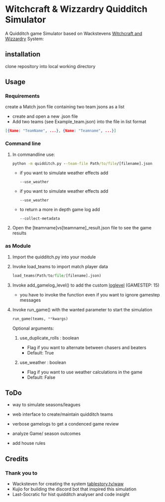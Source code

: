 # Witchcraft & Wizzardry Quidditch Simulator

A Quidditch game Simulator based on Wackstevens [Witchcraft and Wizzardry](tablestory.tv/waw) System:



## installation

clone repository into local working directory

## Usage

### Requirements

create a Match json file containing two team jsons as a list

+ create and open a new .json file
+ Add two teams (see Example_team.json) into the file in list format
```json
[{Name: "TeamName", ...}, {Name: "Teamname", ...}]
```

### Command line


1. In commandline use:

    ```cmd
    python -m quidditch.py --team-file Path/to/file/[filename].json
    ```
    + if you want to simulate weather effects add
        ```
        --use_weather
        ```

    + if you want to simulate weather effects add
        ```
        --use_weather
        ```
    
    + to return a more in depth game log add
        ```
        --collect-metadata
        ```

2. Open the [teamname]_vs_[teamname]_result.json file to see the game results

### as Module

1. Import the quidditch.py into your module
2. Invoke load_teams to import match player data
    ```python
    load_teams(Path/to/file/[filename].json)
    ```
3. Invoke add_gamelog_level() to add the custom [loglevel](https://docs.python.org/3/library/logging.html#logging-levels) (GAMESTEP: 15)
    + you have to invoke the function even if you want to ignore gamestep messages

4. Invoke run_game() with the wanted parameter to start the simulation
    ```python
    run_game(teams, **kwargs)
    ```
    Optional arguments:
    1. use_duplicate_rolls : boolean
        + Flag if you want to alternate between chasers and beaters
        + Default: True 

    2. use_weather : boolean
        + Flag if you want to use weather calculations in the game 
        + Default: False


## ToDo

+ way to simulate seasons/leagues

+ web interface to create/maintain quidditch teams

+ verbose gamelogs to get a condenced game review

+ analyze Game/ season outcomes

+ add house rules

## Credits

### Thank you to
+ Wacksteven for creating the system [tablestory.tv/waw](tablestory.tv/waw)
+ Kujio for building the discord bot that inspired this simulation
+ Last-Socratic for hist quidditch analyser and code insight
